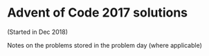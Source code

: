 # Advent of Code 2017 solutions

(Started in Dec 2018)

Notes on the problems stored in the problem day (where applicable)